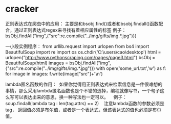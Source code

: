 # cracker
正则表达式在爬虫中的应用：
  主要是和bsobj.find()或者和bsobj.findall()函数配合，通过正则表达式regex来寻找有着相应属性的标签
      例子： bsObj.findAll("img",{"src":re.compile("\.\.\/img\/gifts/img.*\.jpg")}) 
     
一小段实例程序：
  from urllib.request import urlopen
from bs4 import BeautifulSoup
import re 
import os
os.chdir('C:\\users\\cao\\desktop')
html = urlopen("http://www.pythonscraping.com/pages/page3.html")
bsObj = BeautifulSoup(html)
images = bsObj.findAll("img",{"src":re.compile("\.\.\/img\/gifts/img.*\.jpg")})
with open('some_url.txt','w') as f:
    for image in images:
        f.write(image["src"]+'\n')

lambda匿名函数的作用：
  如果你觉得用正则表达式来检索信息是一件很难想的事情，那么采用lambda匿名函数也是个不错的选择，编程就像写书，一个句子这么写可以表达出来的意思，换一种写法也一定可以。
    例子：soup.findall(lambda tag : len(tag.attrs) == 2)
    注意lambda函数的参数必须是tag， 返回值必须是布尔值，或者是一个表达式，但该表达式的值也必须是布尔值。
